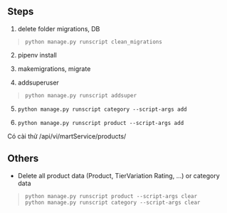 ## Steps

1. delete folder migrations, DB
> `python manage.py runscript clean_migrations`

2. pipenv install

3. makemigrations, migrate

4. addsuperuser
> `python manage.py runscript addsuper`

5. `python manage.py runscript category --script-args add`

6. `python manage.py runscript product --script-args add`

Có cài thử  /api/vi/martService/products/

## Others

* Delete all product data (Product, TierVariation Rating, ...) or category data

> `python manage.py runscript product --script-args clear`  
> `python manage.py runscript category --script-args clear`